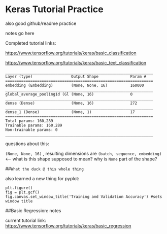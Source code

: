 # Keras Tutorial Practice

also good github/readme practice

notes go here

Completed tutorial links:

https://www.tensorflow.org/tutorials/keras/basic_classification

https://www.tensorflow.org/tutorials/keras/basic_text_classification

```
_________________________________________________________________
Layer (type)                 Output Shape              Param #   
=================================================================
embedding (Embedding)        (None, None, 16)          160000    
_________________________________________________________________
global_average_pooling1d (Gl (None, 16)                0         
_________________________________________________________________
dense (Dense)                (None, 16)                272       
_________________________________________________________________
dense_1 (Dense)              (None, 1)                 17        
=================================================================
Total params: 160,289
Trainable params: 160,289
Non-trainable params: 0
_________________________________________________________________
```

questions about this:

```(None, None, 16)``` , resulting dimensions are ```(batch, sequence, embedding)``` <-- what is this shape supposed to mean? why is ```None``` part of the shape?

##```What the duck @ this whole thing```

also learned a new thing for pyplot: 

```
plt.figure()
fig = plt.gcf()
fig.canvas.set_window_title('Training and Validation Accuracy') #sets window title
```

##Basic Regression: notes

current tutorial link: https://www.tensorflow.org/tutorials/keras/basic_regression